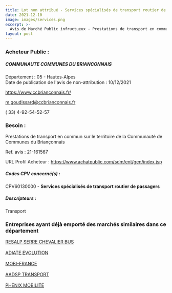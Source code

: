 ```yaml
---
title: Lot non attribué - Services spécialisés de transport routier de passagers
date: 2021-12-10
image: images/services.png
excerpt: >-
  Avis de Marché Public infructueux - Prestations de transport en commun sur le territoire de la Communauté de Communes du Briançonnais
layout: post
---
```


### Acheteur Public :
##### COMMUNAUTE COMMUNES DU BRIANCONNAIS
Département : 05 - Hautes-Alpes<br/>
Date de publication de l'avis de non-attribution : 10/12/2021


https://www.ccbrianconnais.fr/

m.goudissard@ccbrianconnais.fr

( 33) 4-92-54-52-57
### Besoin :

Prestations de transport en commun sur le territoire de la Communauté de Communes du Briançonnais

Ref. avis : 21-161567

URL Profil Acheteur : https://www.achatpublic.com/sdm/ent/gen/index.jsp

##### Codes CPV concerné(s) :
CPV60130000 - **Services spécialisés de transport routier de passagers** <br/>

##### Descripteurs :
Transport <br/>

### Entreprises ayant déjà emporté des marchés similaires dans ce département
<a href="/entreprise-548/siren-338601396">RESALP SERRE CHEVALIER BUS</a><br/><br/>
<a href="/entreprise-566/siren-491284006">ADIATE EVOLUTION</a><br/><br/>
<a href="/entreprise-570/siren-521817494">MOBI-FRANCE</a><br/><br/>
<a href="/entreprise-574/siren-753169473">AADSP TRANSPORT</a><br/><br/>
<a href="/entreprise-580/siren-833879331">PHENIX MOBILITE</a><br/><br/>
